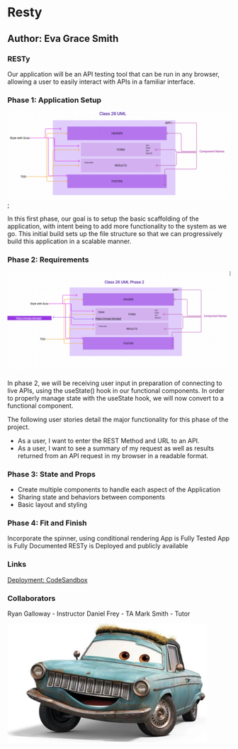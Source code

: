 # Resty

## Author: Eva Grace Smith

### RESTy

Our application will be an API testing tool that can be run in any browser, allowing a user to easily interact with APIs in a familiar interface.




### Phase 1: Application Setup

![Phase 1 UML](./src/assets/Class26UML.png);

In this first phase, our goal is to setup the basic scaffolding of the application, with intent being to add more functionality to the system as we go. This initial build sets up the file structure so that we can progressively build this application in a scalable manner.

### Phase 2: Requirements

![Phase 2 UML](./src/assets/Phase2UML.png)

In phase 2, we will be receiving user input in preparation of connecting to live APIs, using the useState() hook in our functional components. In order to properly manage state with the useState hook, we will now convert <App /> to a functional component.

The following user stories detail the major functionality for this phase of the project.

* As a user, I want to enter the REST Method and URL to an API.
* As a user, I want to see a summary of my request as well as results returned from an API request in my browser in a readable format.

### Phase 3: State and Props

* Create multiple components to handle each aspect of the Application
* Sharing state and behaviors between components
* Basic layout and styling

### Phase 4: Fit and Finish

Incorporate the spinner, using conditional rendering
App is Fully Tested
App is Fully Documented
RESTy is Deployed and publicly available

### Links

[Deployment: CodeSandbox](https://codesandbox.io/p/github/EvaGraceSmith/resty/main?workspaceId=0f6b3b9a-f258-4570-996a-1c11d92f10b3)

### Collaborators

Ryan Galloway - Instructor
Daniel Frey - TA
Mark Smith - Tutor

!["Resty"](./src/assets/rusty.png)